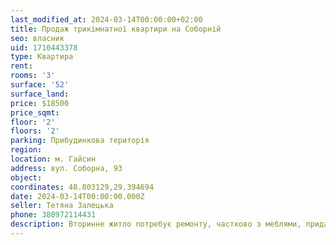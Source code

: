 ```yaml
---
last_modified_at: 2024-03-14T00:00:00+02:00
title: Продаж трикімнатної квартири на Соборній
seo: власник
uid: 1710443378
type: Квартира
rent:
rooms: '3'
surface: '52'
surface_land:
price: $18500
price_sqmt:
floor: '2'
floors: '2'
parking: Прибудинкова територія
region:
location: м. Гайсин
address: вул. Соборна, 93
object:
coordinates: 48.803129,29.394694
date: 2024-03-14T00:00:00.000Z
seller: Тетяна Залецька
phone: 380972114431
description: Вторинне житло потребує ремонту, частково з меблями, придатне для проживання
---
```


